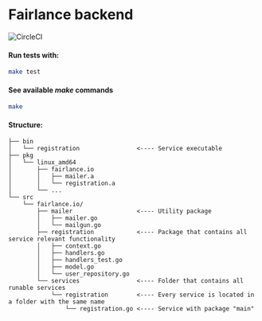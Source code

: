 # Fairlance backend

![CircleCI](https://circleci.com/gh/fairlance/backend.svg?style=shield&circle-token=274b1fc821de530df06b3cc3e99b599c12abfaab
 "")


#### Run tests with:
```bash
make test
```

#### See available *make* commands
```bash
make
```

#### Structure:
```
├── bin
│   └── registration                <---- Service executable
├── pkg
│   └── linux_amd64
│       ├── fairlance.io
│       │   ├── mailer.a
│       │   └── registration.a
│       └── ... 
└── src
    └── fairlance.io/
        ├── mailer                  <---- Utility package
        │   ├── mailer.go
        │   └── mailgun.go
        ├── registration            <---- Package that contains all service relevant functionality
        │   ├── context.go
        │   ├── handlers.go
        │   ├── handlers_test.go
        │   ├── model.go
        │   └── user_repository.go
        └── services                <---- Folder that contains all runable services
            └── registration        <---- Every service is located in a folder with the same name
                └── registration.go <---- Service with package "main"
```
